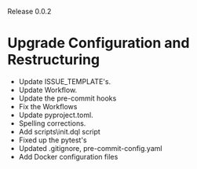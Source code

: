 Release 0.0.2

# Upgrade Configuration and Restructuring

- Update ISSUE_TEMPLATE's.
- Update Workflow.
- Update the pre-commit hooks
- Fix the Workflows
- Update pyproject.toml.
- Spelling corrections.
- Add scripts\\init.dql script
- Fixed up the pytest's
- Updated .gitignore, pre-commit-config.yaml
- Add Docker configuration files
